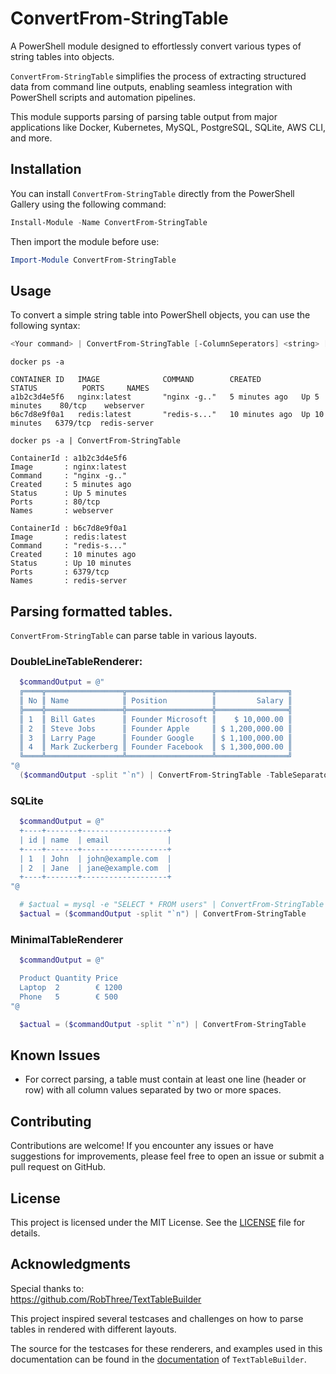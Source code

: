 # ConvertFrom-StringTable

A PowerShell module designed to effortlessly convert various types of string tables into objects.

`ConvertFrom-StringTable` simplifies the process of extracting structured data from command line outputs, enabling seamless integration with PowerShell scripts and automation pipelines.

This module supports parsing of parsing table output from major applications like Docker, Kubernetes, MySQL, PostgreSQL, SQLite, AWS CLI, and more.

## Installation

You can install `ConvertFrom-StringTable` directly from the PowerShell Gallery using the following command:
```powershell
Install-Module -Name ConvertFrom-StringTable
```

Then import the module before use:

```powershell
Import-Module ConvertFrom-StringTable
```

## Usage

To convert a simple string table into PowerShell objects, you can use the following syntax:

```powershell
<Your command> | ConvertFrom-StringTable [-ColumnSeperators] <string> [-RowSeperators] <string> 
```


```
docker ps -a

CONTAINER ID   IMAGE              COMMAND        CREATED         STATUS          PORTS     NAMES
a1b2c3d4e5f6   nginx:latest       "nginx -g.."   5 minutes ago   Up 5 minutes    80/tcp    webserver
b6c7d8e9f0a1   redis:latest       "redis-s..."   10 minutes ago  Up 10 minutes   6379/tcp  redis-server

docker ps -a | ConvertFrom-StringTable

ContainerId : a1b2c3d4e5f6
Image       : nginx:latest
Command     : "nginx -g.."
Created     : 5 minutes ago
Status      : Up 5 minutes
Ports       : 80/tcp
Names       : webserver

ContainerId : b6c7d8e9f0a1
Image       : redis:latest
Command     : "redis-s..."
Created     : 10 minutes ago
Status      : Up 10 minutes
Ports       : 6379/tcp
Names       : redis-server

```

## Parsing formatted tables.

`ConvertFrom-StringTable` can parse table in various layouts.

### DoubleLineTableRenderer:

```powershell
  $commandOutput = @"
  ╔════╦═════════════════╦═══════════════════╦════════════════╗
  ║ No ║ Name            ║ Position          ║         Salary ║
  ╠════╬═════════════════╬═══════════════════╬════════════════╣
  ║ 1  ║ Bill Gates      ║ Founder Microsoft ║    $ 10,000.00 ║
  ║ 2  ║ Steve Jobs      ║ Founder Apple     ║ $ 1,200,000.00 ║
  ║ 3  ║ Larry Page      ║ Founder Google    ║ $ 1,100,000.00 ║
  ║ 4  ║ Mark Zuckerberg ║ Founder Facebook  ║ $ 1,300,000.00 ║
  ╚════╩═════════════════╩═══════════════════╩════════════════╝
"@
  ($commandOutput -split "`n") | ConvertFrom-StringTable -TableSeparators "╠╬╣═╚╩╝╔╦╗ " -ColumnSeparators "║"
```


### SQLite
```powershell
  $commandOutput = @"
  +----+-------+-------------------+
  | id | name  | email             |
  +----+-------+-------------------+
  | 1  | John  | john@example.com  |
  | 2  | Jane  | jane@example.com  |
  +----+-------+-------------------+
"@

  # $actual = mysql -e "SELECT * FROM users" | ConvertFrom-StringTable
  $actual = ($commandOutput -split "`n") | ConvertFrom-StringTable
```

### MinimalTableRenderer
```powershell
  $commandOutput = @"

  Product Quantity Price
  Laptop  2        € 1200
  Phone   5        € 500
"@

  $actual = ($commandOutput -split "`n") | ConvertFrom-StringTable
```

## Known Issues

- For correct parsing, a table must contain at least one line (header or row) with all column values separated by two or more spaces.

## Contributing

Contributions are welcome! If you encounter any issues or have suggestions for improvements, please feel free to open an issue or submit a pull request on GitHub.

## License

This project is licensed under the MIT License. See the [LICENSE](https://raw.githubusercontent.com/sietsevdschoot/ConvertFrom-StringTable/main/LICENSE) file for details.

## Acknowledgments

Special thanks to:  
https://github.com/RobThree/TextTableBuilder

This project inspired several testcases and challenges on how to parse tables in rendered with different layouts.

The source for the testcases for these renderers, and examples used in this documentation can be found in the [documentation](https://github.com/RobThree/TextTableBuilder?ab=readme-ov-file#examples) of `TextTableBuilder`.